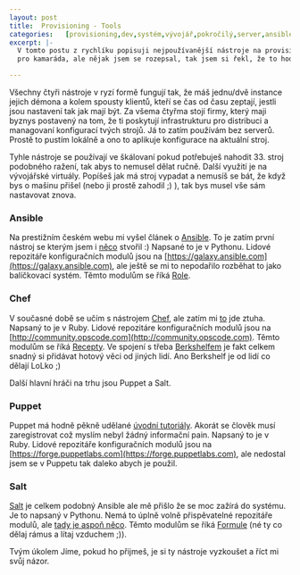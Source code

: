 ```yaml
---
layout: post
title:  Provisioning - Tools
categories:   [provisioning,dev,systém,vývojář,pokročilý,server,ansible,puppet,chef,salt]
excerpt: |-
  V tomto postu z rychlíku popisuji nejpoužívanější nástroje na provisioning. Původně tento text měl být pouze email
  pro kamaráda, ale nějak jsem se rozepsal, tak jsem si řekl, že to hodím sem :)

---
```


Všechny čtyři nástroje v ryzí formě fungují tak, že máš jednu/dvě instance
jejich démona a kolem spousty klientů, kteří se čas od času zeptají, jestli
jsou nastavení tak jak mají být. Za všema čtyřma stojí firmy, který maji byznys
postavený na tom, že ti poskytují infrastrukturu pro distribuci a managovaní
konfigurací tvých strojů. Já to zatím používám bez serverů. Prostě to pustím
lokálně a ono to aplikuje konfigurace na aktuální stroj.

Tyhle nástroje se používají ve škálovaní pokud potřebuješ nahodit 33. stroj
podobného ražení, tak abys to nemusel dělat ručně. Další využití je na
vývojářské virtuály. Popíšeš jak má stroj vypadat a nemusíš se bát, že když bys
o mašinu přišel (nebo ji prostě zahodil ;) ), tak bys musel vše sám nastavovat
znova.

### Ansible

Na prestižním českém webu mi vyšel článek o [Ansible](http://www.rooland.cz/2014/02/26/ansible.html).
To je zatím první nástroj se kterým jsem i [něco](https://github.com/roolo/provision-ansible) stvořil :)
Napsané to je v Pythonu. Lidové repozitáře konfiguračních modulů jsou na
[https://galaxy.ansible.com](https://galaxy.ansible.com), ale ještě se mi to nepodařilo rozběhat to jako balíčkovací
systém. Těmto modulům se říká [Role](http://docs.ansible.com/playbooks_roles.html).

### Chef

V současné době se učím s nástrojem [Chef](http://www.getchef.com/chef/), ale
zatím mi [to](https://github.com/roolo/provision-chef) jde ztuha.
Napsaný to je v Ruby. Lidové repozitáre konfiguračních modulů jsou na
[http://community.opscode.com](http://community.opscode.com). Těmto modulům se říká
[Recepty](http://docs.opscode.com/essentials_cookbook_recipes.html). Ve spojení s třeba
[Berkshelfem](http://berkshelf.com) je fakt celkem snadný si přidávat hotový věci od jiných
lidí. Ano Berkshelf je od lidí co dělají LoLko ;)

Další hlavní hráči na trhu jsou Puppet a Salt.

### Puppet

Puppet má hodně pěkně udělané [úvodní tutoriály](https://puppetlabs.com/learn/library).
Akorát se člověk musí zaregistrovat což myslím nebyl žádný informační pain. Napsaný to je v Ruby. Lidové repozitáře
konfiguračních modulů jsou na [https://forge.puppetlabs.com](https://forge.puppetlabs.com), ale nedostal jsem
se v Puppetu tak daleko abych je použil.

### Salt

[Salt](http://docs.saltstack.com) je celkem podobný Ansible ale mě přišlo že
se moc zažírá do systému. Je to napsaný v Pythonu. Nemá to úplně volně
přispěvatelné repozitáře modulů, ale [tady je aspoň něco](https://github.com/saltstack-formulas/).
Těmto modulům se říká [Formule](http://docs.saltstack.com/topics/conventions/formulas.html)
(né ty co dělaj rámus a lítaj vzduchem ;)).


Tvým úkolem Jíme, pokud ho přijmeš, je si ty nástroje vyzkoušet a říct mi svůj
názor.

